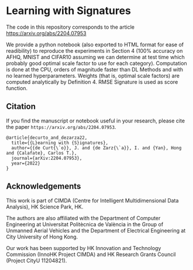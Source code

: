 # Learning with Signatures

The code in this repository corresponds to the article https://arxiv.org/abs/2204.07953

We provide a python notebook (also exported to HTML format for ease of readibility) to reproduce the experiments in Section 4 (100% accuracy on AFHQ, MNIST and CIFAR10 assuming we can determine at test time which probably good optimal scale factor to use for each category). Computation is done at the CPU, orders of magnitude faster than DL Methods and with no learned hyperparameters. Weights (that is, optimal scale factors) are computed analytically by Definition 4. RMSE Signature is used as score function.

## Citation
If you find the manuscript or notebook useful in your research, please cite the paper `https://arxiv.org/abs/2204.07953`.

    @article{decurto_and_dezarza22,
      title={{L}earning with {S}ignatures},
      author={{de Curt{\`o}}, J. and {de Zarz{\`a}}, I. and {Yan}, Hong and {Calafate}, Carlos T.},
      journal={arXiv:2204.07953},
      year={2022}
    }
    
## Acknowledgements
This work is part of CIMDA (Centre for Intelligent Multidimensional Data Analysis), HK Science Park, HK.

The authors are also affiliated with the Department of Computer Engineering at Universitat Politècnica de València in the Group of Unmanned Aerial Vehicles and the Department of Electrical Engineering at City University of Hong Kong.

Our work has been supported by HK Innovation and Technology Commission (InnoHK Project CIMDA) and HK Research Grants Council (Project CityU 11204821).
